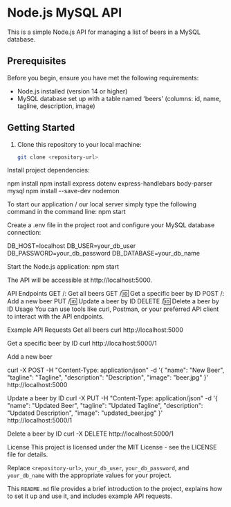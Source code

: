 # Node.js MySQL API

This is a simple Node.js API for managing a list of beers in a MySQL database.

## Prerequisites

Before you begin, ensure you have met the following requirements:

- Node.js installed (version 14 or higher)
- MySQL database set up with a table named 'beers' (columns: id, name, tagline, description, image)

## Getting Started

1. Clone this repository to your local machine:

   ```bash
   git clone <repository-url>


Install project dependencies:

npm install 
npm install express dotenv express-handlebars body-parser mysql
npm install --save-dev nodemon



To start our application / our local server simply type the following command in the command line:
npm start



Create a .env file in the project root and configure your MySQL database connection:

DB_HOST=localhost
DB_USER=your_db_user
DB_PASSWORD=your_db_password
DB_DATABASE=your_db_name



Start the Node.js application:
npm start





The API will be accessible at http://localhost:5000.

API Endpoints
GET /: Get all beers
GET /:id: Get a specific beer by ID
POST /: Add a new beer
PUT /:id: Update a beer by ID
DELETE /:id: Delete a beer by ID
Usage
You can use tools like curl, Postman, or your preferred API client to interact with the API endpoints.

Example API Requests
Get all beers
curl http://localhost:5000


Get a specific beer by ID
curl http://localhost:5000/1


Add a new beer

curl -X POST -H "Content-Type: application/json" -d '{
  "name": "New Beer",
  "tagline": "Tagline",
  "description": "Description",
  "image": "beer.jpg"
}' http://localhost:5000



Update a beer by ID
curl -X PUT -H "Content-Type: application/json" -d '{
  "name": "Updated Beer",
  "tagline": "Updated Tagline",
  "description": "Updated Description",
  "image": "updated_beer.jpg"
}' http://localhost:5000/1



Delete a beer by ID
curl -X DELETE http://localhost:5000/1



License
This project is licensed under the MIT License - see the LICENSE file for details.





Replace `<repository-url>`, `your_db_user`, `your_db_password`, and `your_db_name` with the appropriate values for your project.

This `README.md` file provides a brief introduction to the project, explains how to set it up and use it, and includes example API requests.


